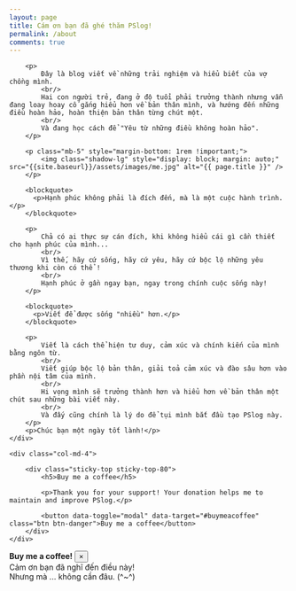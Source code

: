 ```yaml
---
layout: page
title: Cám ơn bạn đã ghé thăm PSlog!
permalink: /about
comments: true
---
```


<div class="row justify-content-between">
	<div class="col-md-8 pr-5">

		<p>
			Đây là blog viết về những trải nghiệm và hiểu biết của vợ chồng mình.
			<br/>
			Hai con người trẻ, đang ở độ tuổi phải trưởng thành nhưng vẫn đang loay hoay cố gắng hiểu hơn về bản thân mình, và hướng đến những điều hoàn hảo, hoàn thiện bản thân từng chút một.
			<br/>
			Và đang học cách để "Yêu từ những điều không hoàn hảo".
		</p>
		
		<p class="mb-5" style="margin-bottom: 1rem !important;">
			<img class="shadow-lg" style="display: block; margin: auto;" src="{{site.baseurl}}/assets/images/me.jpg" alt="{{ page.title }}" />
		</p>

		<blockquote>
		  <p>Hạnh phúc không phải là đích đến, mà là một cuộc hành trình.</p>
		</blockquote>

		<p>
			Chả có ai thực sự cán đích, khi không hiểu cái gì cần thiết cho hạnh phúc của mình... 
			<br/>
			Vì thế, hãy cứ sống, hãy cứ yêu, hãy cứ bộc lộ những yêu thương khi còn có thể ! 
			<br/>
			Hạnh phúc ở gần ngay bạn, ngay trong chính cuộc sống này!
		</p>
		
		<blockquote>
		  <p>Viết để được sống "nhiều" hơn.</p>
		</blockquote>
		
		<p>		
			Viết là cách thể hiện tư duy, cảm xúc và chính kiến của mình bằng ngôn từ. 
			<br/>
			Viết giúp bộc lộ bản thân, giải toả cảm xúc và đào sâu hơn vào phần nội tâm của mình. 
			<br/>
			Hi vọng mình sẽ trưởng thành hơn và hiểu hơn về bản thân một chút sau những bài viết này.
			<br/>
			Và đấy cũng chính là lý do để tụi mình bắt đầu tạo PSlog này.
		</p>
		<p>Chúc bạn một ngày tốt lành!</p>
	</div>

	<div class="col-md-4">

		<div class="sticky-top sticky-top-80">
			<h5>Buy me a coffee</h5>

			<p>Thank you for your support! Your donation helps me to maintain and improve PSlog.</p>

			<button data-toggle="modal" data-target="#buymeacoffee" class="btn btn-danger">Buy me a coffee</button> 
		</div>
	</div>
</div>

<!-- Modal -->
<div class="modal fade" id="buymeacoffee" tabindex="-1" aria-labelledby="exampleModalLabel" aria-hidden="true">
  <div class="modal-dialog shadow-lg">
    <div class="modal-content">
      <div class="modal-header">
        <span class="modal-title" id="exampleModalLabel"><strong>Buy me a coffee!</strong></span>
        <button type="button" class="close" data-dismiss="modal" aria-label="Close">
          <span aria-hidden="true">&times;</span>
        </button>
      </div>
      <div class="modal-body">
        <span>Cảm ơn bạn đã nghĩ đến điều này!
		<br/>Nhưng mà ... không cần đâu. (^~^) </span>
      </div>      
    </div>
  </div>
</div>